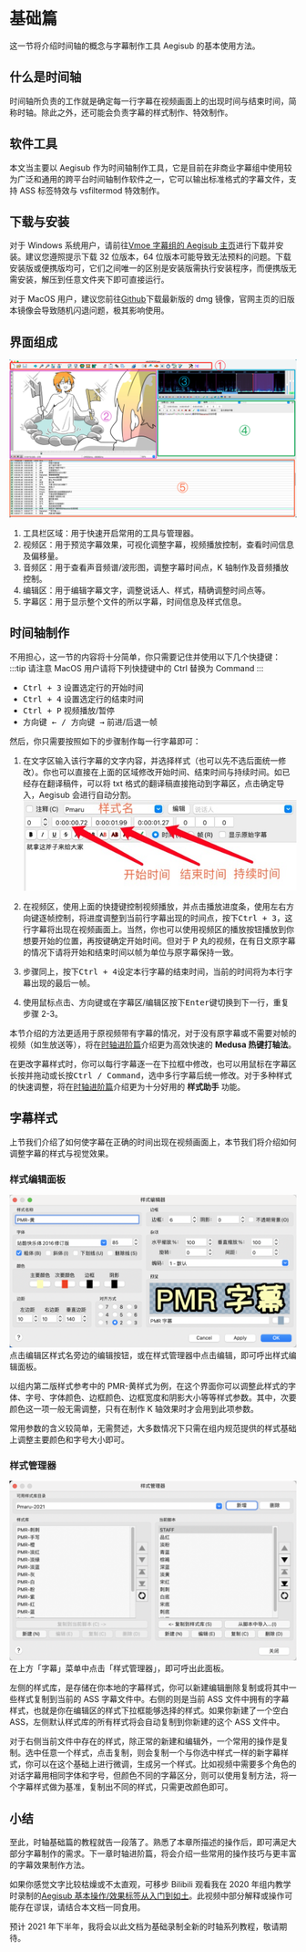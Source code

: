 # 基础篇

这一节将介绍时间轴的概念与字幕制作工具 Aegisub 的基本使用方法。

## 什么是时间轴

时间轴所负责的工作就是确定每一行字幕在视频画面上的出现时间与结束时间，简称时轴。除此之外，还可能会负责字幕的样式制作、特效制作。

## 软件工具

本文当主要以 Aegisub 作为时间轴制作工具，它是目前在非商业字幕组中使用较为广泛和通用的跨平台时间轴制作软件之一，它可以输出标准格式的字幕文件，支持 ASS 标签特效与 vsfiltermod 特效制作。

## 下载与安装

对于 Windows 系统用户，请前往[Vmoe 字幕组的 Aegisub 主页](https://aegi.vmoe.info/downloads/)进行下载并安装。建议您遵照提示下载 32 位版本，64 位版本可能导致无法预料的问题。下载安装版或便携版均可，它们之间唯一的区别是安装版需执行安装程序，而便携版无需安装，解压到任意文件夹下即可直接运行。

对于 MacOS 用户，建议您前往[Github](https://github.com/Aegisub/Aegisub/releases)下载最新版的 dmg 镜像，官网主页的旧版本镜像会导致随机闪退问题，极其影响使用。

## 界面组成

![界面](./images/timeline-basic/interface.png)

1. 工具栏区域：用于快速开启常用的工具与管理器。
2. 视频区：用于预览字幕效果，可视化调整字幕，视频播放控制，查看时间信息及偏移量。
3. 音频区：用于查看声音频谱/波形图，调整字幕时间点，K 轴制作及音频播放控制。
4. 编辑区：用于编辑字幕文字，调整说话人、样式，精确调整时间点等。
5. 字幕区：用于显示整个文件的所以字幕，时间信息及样式信息。

## 时间轴制作

不用担心，这一节的内容将十分简单，你只需要记住并使用以下几个快捷键：
:::tip 请注意
MacOS 用户请将下列快捷键中的 Ctrl 替换为 Command
:::

- <kbd>Ctrl + 3</kbd> 设置选定行的开始时间
- <kbd>Ctrl + 4</kbd> 设置选定行的结束时间
- <kbd>Ctrl + P</kbd> 视频播放/暂停
- <kbd>方向键 ← / 方向键 →</kbd> 前进/后退一帧

然后，你只需要按照如下的步骤制作每一行字幕即可：

1. 在文字区输入该行字幕的文字内容，并选择样式（也可以先不选后面统一修改）。你也可以直接在上面的区域修改开始时间、结束时间与持续时间。如已经存在翻译稿件，可以将 txt 格式的翻译稿直接拖动到字幕区，点击确定导入，Aegisub 会进行自动分割。
   ![](./images/timeline-basic/step1.png)

2. 在视频区，使用上面的快捷键控制视频播放，并点击播放进度条，使用左右方向键逐帧控制，将进度调整到当前行字幕出现的时间点，按下<kbd>Ctrl + 3</kbd>，这行字幕将出现在视频画面上。当然，你也可以使用视频区的播放按钮播放到你想要开始的位置，再按键确定开始时间。但对于 P 丸的视频，在有日文原字幕的情况下请将开始和结束时间以帧为单位与原字幕保持一致。

3. 步骤同上，按下<kbd>Ctrl + 4</kbd>设定本行字幕的结束时间，当前的时间将为本行字幕出现的最后一帧。

4. 使用鼠标点击、方向键或在字幕区/编辑区按下<kbd>Enter</kbd>键切换到下一行，重复步骤 2-3。

本节介绍的方法更适用于原视频带有字幕的情况，对于没有原字幕或不需要对帧的视频（如生放送等），将在[时轴进阶篇](/tutorial/timeline/timeline-advanced)介绍更为高效快速的 **Medusa 热键打轴法**。

在更改字幕样式时，你可以每行字幕逐一在下拉框中修改，也可以用鼠标在字幕区长按并拖动或长按<kbd>Ctrl / Command</kbd>，选中多行字幕后统一修改。对于多种样式的快速调整，将在[时轴进阶篇](/tutorial/timeline/timeline-advanced)介绍更为十分好用的 **样式助手** 功能。

## 字幕样式

上节我们介绍了如何使字幕在正确的时间出现在视频画面上，本节我们将介绍如何调整字幕的样式与视觉效果。

### 样式编辑面板

![](./images/timeline-basic/style-panel.png)
点击编辑区样式名旁边的编辑按钮，或在样式管理器中点击编辑，即可呼出样式编辑面板。

以组内第二版样式参考中的 PMR-黄样式为例，在这个界面你可以调整此样式的字体、字号、字体颜色、边框颜色、边框宽度和阴影大小等等样式参数。其中，次要颜色这一项一般无需调整，只有在制作 K 轴效果时才会用到此项参数。

常用参数的含义较简单，无需赘述，大多数情况下只需在组内规范提供的样式基础上调整主要颜色和字号大小即可。

### 样式管理器

![](./images/timeline-basic/style-manager.png)
在上方「字幕」菜单中点击「样式管理器」，即可呼出此面板。

左侧的样式库，是存储在你本地的字幕样式，你可以新建编辑删除复制或将其中一些样式复制到当前的 ASS 字幕文件中。右侧的则是当前 ASS 文件中拥有的字幕样式，也就是你在编辑区的样式下拉框能够选择的样式。如果你新建了一个空白 ASS，左侧默认样式库的所有样式将会自动复制到你新建的这个 ASS 文件中。

对于右侧当前文件中存在的样式，除正常的新建和编辑外，一个常用的操作是复制。选中任意一个样式，点击复制，则会复制一个与你选中样式一样的新字幕样式，你可以在这个基础上进行微调，生成另一个样式。比如视频中需要多个角色的对话字幕用相同字体和字号，但颜色不同的字幕区分，则可以使用复制方法，将一个字幕样式做为基准，复制出不同的样式，只需更改颜色即可。

## 小结

至此，时轴基础篇的教程就告一段落了。熟悉了本章所描述的操作后，即可满足大部分字幕制作的需求。下一章时轴进阶篇，将会介绍一些常用的操作技巧与更丰富的字幕效果制作方法。

如果你感觉文字比较枯燥或不太直观，可移步 Bilibili 观看我在 2020 年组内教学时录制的[Aegisub 基本操作/效果标签从入门到如土](https://www.bilibili.com/video/BV1FT4y1J7XK)。此视频中部分解释或操作可能存在谬误，请结合本文档一同食用。

预计 2021 年下半年，我将会以此文档为基础录制全新的时轴系列教程，敬请期待。
